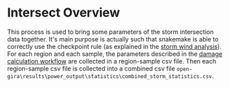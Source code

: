 # Intersect Overview

This process is used to bring some parameters of the storm intersection data together. It's main
purpose is actually such that snakemake is able to correctly use the checkpoint rule (as explained
in the [storm wind analysis](power_intersect_windextracter.md)). For each region and each sample, the
parameters described in the [damage calculation workflow](power_intersect_gdploss.md) are collected in
a region-sample csv file. Then each region-sample csv file is collected into a combined csv file `open-gira\results\power_output\statistics\combined_storm_statistics.csv`.


